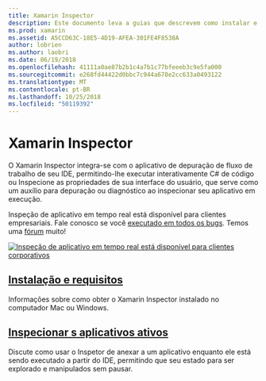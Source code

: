 ```yaml
---
title: Xamarin Inspector
description: Este documento leva a guias que descrevem como instalar e usar o Xamarin Inspector para explorar e depurar aplicativos.
ms.prod: xamarin
ms.assetid: A5CCD63C-18E5-4D19-AFEA-301FE4F8538A
author: lobrien
ms.author: laobri
ms.date: 06/19/2018
ms.openlocfilehash: 41111a0ae87b2b1c4a7b1c77bfeeeb3c9e5fa000
ms.sourcegitcommit: e268fd44422d0bbc7c944a678e2cc633a0493122
ms.translationtype: MT
ms.contentlocale: pt-BR
ms.lasthandoff: 10/25/2018
ms.locfileid: "50119392"
---
```

# <a name="xamarin-inspector"></a>Xamarin Inspector

O Xamarin Inspector integra-se com o aplicativo de depuração de fluxo de trabalho de seu IDE, permitindo-lhe executar interativamente C# de código ou Inspecione as propriedades de sua interface do usuário, que serve como um auxílio para depuração ou diagnóstico ao inspecionar seu aplicativo em execução.

Inspeção de aplicativo em tempo real está disponível para clientes empresariais. Fale conosco se você [executado em todos os bugs](~/tools/inspector/install.md#reporting-bugs). Temos uma [fórum](https://forums.xamarin.com/categories/inspector) muito!

[![](images/interactive-1.0.0-bike-inspect-3d-small.png "Inspeção de aplicativo em tempo real está disponível para clientes corporativos")](images/interactive-1.0.0-bike-inspect-3d.png#lightbox)

## <a name="installation-and-requirementstoolsinspectorinstallmd"></a>[Instalação e requisitos](~/tools/inspector/install.md)

Informações sobre como obter o Xamarin Inspector instalado no computador Mac ou Windows.

## <a name="inspecting-live-applicationstoolsinspectorinspectmd"></a>[Inspecionar s aplicativos ativos](~/tools/inspector/inspect.md)

Discute como usar o Inspetor de anexar a um aplicativo enquanto ele está sendo executado a partir do IDE, permitindo que seu estado para ser explorado e manipulados sem pausar.


